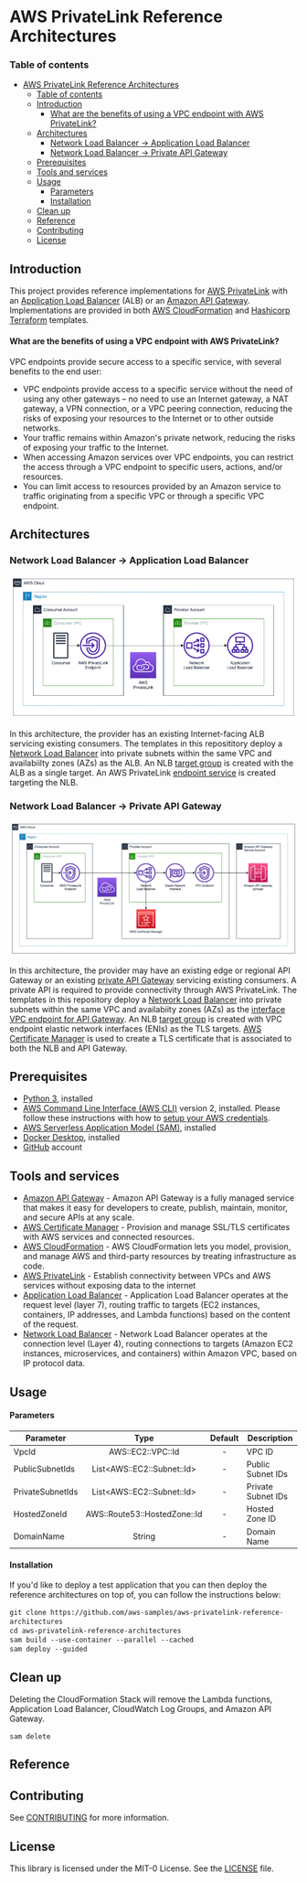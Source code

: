 # AWS PrivateLink Reference Architectures

### Table of contents

- [AWS PrivateLink Reference Architectures](#aws-privatelink-reference-architectures)
    - [Table of contents](#table-of-contents)
  - [Introduction](#introduction)
      - [What are the benefits of using a VPC endpoint with AWS PrivateLink?](#what-are-the-benefits-of-using-a-vpc-endpoint-with-aws-privatelink)
  - [Architectures](#architectures)
    - [Network Load Balancer -\> Application Load Balancer](#network-load-balancer---application-load-balancer)
    - [Network Load Balancer -\> Private API Gateway](#network-load-balancer---private-api-gateway)
  - [Prerequisites](#prerequisites)
  - [Tools and services](#tools-and-services)
  - [Usage](#usage)
      - [Parameters](#parameters)
      - [Installation](#installation)
  - [Clean up](#clean-up)
  - [Reference](#reference)
  - [Contributing](#contributing)
  - [License](#license)

## Introduction

This project provides reference implementations for [AWS PrivateLink](https://aws.amazon.com/privatelink/) with an [Application Load Balancer](https://aws.amazon.com/elasticloadbalancing/application-load-balancer/) (ALB) or an [Amazon API Gateway](https://aws.amazon.com/api-gateway/). Implementations are provided in both [AWS CloudFormation](https://aws.amazon.com/cloudformation/) and [Hashicorp Terraform](https://www.terraform.io/) templates.

#### What are the benefits of using a VPC endpoint with AWS PrivateLink?

VPC endpoints provide secure access to a specific service, with several benefits to the end user:

- VPC endpoints provide access to a specific service without the need of using any other gateways – no need to use an Internet gateway, a NAT gateway, a VPN connection, or a VPC peering connection, reducing the risks of exposing your resources to the Internet or to other outside networks.
- Your traffic remains within Amazon's private network, reducing the risks of exposing your traffic to the Internet.
- When accessing Amazon services over VPC endpoints, you can restrict the access through a VPC endpoint to specific users, actions, and/or resources.
- You can limit access to resources provided by an Amazon service to traffic originating from a specific VPC or through a specific VPC endpoint.

## Architectures

### Network Load Balancer -> Application Load Balancer

![PrivateLink + NLB -> ALB](doc/privatelink_nlb_alb.png)

In this architecture, the provider has an existing Internet-facing ALB servicing existing consumers. The templates in this reposititory deploy a [Network Load Balancer](https://aws.amazon.com/elasticloadbalancing/network-load-balancer/) into private subnets within the same VPC and availabiilty zones (AZs) as the ALB. An NLB [target group](https://docs.aws.amazon.com/elasticloadbalancing/latest/network/load-balancer-target-groups.html) is created with the ALB as a single target. An AWS PrivateLink [endpoint service](https://docs.aws.amazon.com/vpc/latest/privatelink/create-endpoint-service.html) is created targeting the NLB.

### Network Load Balancer -> Private API Gateway

![PrivateLink + NLB -> API Gateway](doc/privatelink_nlb_apigw.png)

In this architecture, the provider may have an existing edge or regional API Gateway or an existing [private API Gateway](https://docs.aws.amazon.com/apigateway/latest/developerguide/apigateway-private-apis.html) servicing existing consumers. A private API is required to provide connectivity through AWS PrivateLink. The templates in this repository deploy a [Network Load Balancer](https://aws.amazon.com/elasticloadbalancing/network-load-balancer/) into private subnets within the same VPC and availabiity zones (AZs) as the [interface VPC endpoint for API Gateway](https://docs.aws.amazon.com/apigateway/latest/developerguide/apigateway-private-apis.html#apigateway-private-api-create-interface-vpc-endpoint). An NLB [target group](https://docs.aws.amazon.com/elasticloadbalancing/latest/network/load-balancer-target-groups.html) is created with VPC endpoint elastic network interfaces (ENIs) as the TLS targets. [AWS Certificate Manager](https://aws.amazon.com/certificate-manager/) is used to create a TLS certificate that is associated to both the NLB and API Gateway.

## Prerequisites

- [Python 3](https://www.python.org/downloads/), installed
- [AWS Command Line Interface (AWS CLI)](https://docs.aws.amazon.com/cli/latest/userguide/install-cliv2.html) version 2, installed. Please follow these instructions with how to [setup your AWS credentials](https://docs.aws.amazon.com/serverless-application-model/latest/developerguide/serverless-getting-started-set-up-credentials.html).
- [AWS Serverless Application Model (SAM)](https://docs.aws.amazon.com/serverless-application-model/latest/developerguide/serverless-getting-started.html), installed
- [Docker Desktop](https://www.docker.com/products/docker-desktop), installed
- [GitHub](https://github.com) account

## Tools and services

- [Amazon API Gateway](https://aws.amazon.com/api-gateway/) - Amazon API Gateway is a fully managed service that makes it easy for developers to create, publish, maintain, monitor, and secure APIs at any scale.
- [AWS Certificate Manager](https://aws.amazon.com/certificate-manager/) - Provision and manage SSL/TLS certificates with AWS services and connected resources.
- [AWS CloudFormation](https://aws.amazon.com/cloudformation/) - AWS CloudFormation lets you model, provision, and manage AWS and third-party resources by treating infrastructure as code.
- [AWS PrivateLink](https://aws.amazon.com/privatelink/) - Establish connectivity between VPCs and AWS services without exposing data to the internet
- [Application Load Balancer](https://aws.amazon.com/elasticloadbalancing/application-load-balancer/) - Application Load Balancer operates at the request level (layer 7), routing traffic to targets (EC2 instances, containers, IP addresses, and Lambda functions) based on the content of the request.
- [Network Load Balancer](https://aws.amazon.com/elasticloadbalancing/network-load-balancer/) - Network Load Balancer operates at the connection level (Layer 4), routing connections to targets (Amazon EC2 instances, microservices, and containers) within Amazon VPC, based on IP protocol data.

## Usage

#### Parameters

| Parameter        | Type                         | Default | Description        |
| ---------------- | :--------------------------: | :-----: | ------------------ |
| VpcId            | AWS::EC2::VPC::Id            | -       | VPC ID             |
| PublicSubnetIds  | List\<AWS::EC2::Subnet::Id>  | -       | Public Subnet IDs  |
| PrivateSubnetIds | List\<AWS::EC2::Subnet::Id>  | -       | Private Subnet IDs |
| HostedZoneId     | AWS::Route53::HostedZone::Id | -       | Hosted Zone ID     |
| DomainName       | String                       | -       | Domain Name        |

#### Installation

If you'd like to deploy a test application that you can then deploy the reference architectures on top of, you can follow the instructions below:

```
git clone https://github.com/aws-samples/aws-privatelink-reference-architectures
cd aws-privatelink-reference-architectures
sam build --use-container --parallel --cached
sam deploy --guided
```

## Clean up

Deleting the CloudFormation Stack will remove the Lambda functions, Application Load Balancer, CloudWatch Log Groups, and Amazon API Gateway.

```
sam delete
```

## Reference

## Contributing

See [CONTRIBUTING](CONTRIBUTING.md#security-issue-notifications) for more information.

## License

This library is licensed under the MIT-0 License. See the [LICENSE](LICENSE) file.
